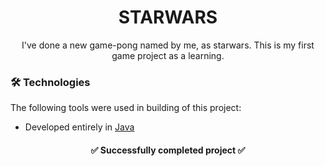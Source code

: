 <h1 align="center"> STARWARS </h1>

<p align="center">     I've done a new game-pong named by me, as starwars. This is my first game project as a learning. 
    </p>

 ### 🛠 Technologies
The following tools were used in building of this project:
- Developed entirely in [Java](https://www.java.com/)

<h4 align="center"> 
    ✅  Successfully completed project  ✅
</h4>



